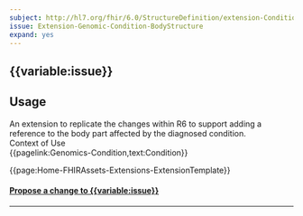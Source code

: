 ```yaml
---
subject: http://hl7.org/fhir/6.0/StructureDefinition/extension-Condition.bodyStructure
issue: Extension-Genomic-Condition-BodyStructure
expand: yes
---
```



## {{variable:issue}}

<h2 id='non-fql-header'>Usage</h2>
An extension to replicate the changes within R6 to support adding a reference to the body part affected by the diagnosed condition.

<div id='extensionContextofUse'>
<div id='extension-Context-Use-title'>
Context of Use
</div>
<div id='extension-Context-Use-Profiles'>
{{pagelink:Genomics-Condition,text:Condition}}
</div>
</div>

{{page:Home-FHIRAssets-Extensions-ExtensionTemplate}}


<div id="Feedback" class="tabcontent">
<h4><a href='https://simplifier.net/guide/UK-Core-Implementation-Guide-STU3-Sequence/Home/ProfilesandExtensions/ExtensionLibrary/Extension-UKCore-ConditionBodyStructure.page.md?version=current' target="_blank">Propose a change to {{variable:issue}} </a></h4>
</div>

---